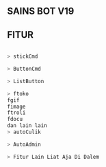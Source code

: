 ## SAINS BOT V19

## FITUR 
```bash

> stickCmd

> ButtonCmd

> ListButton

> ftoko
fgif
fimage
ftroli
fdocu
dan lain lain
> autoCulik

> AutoAdmin

> Fitur Lain Liat Aja Di Dalem
```



